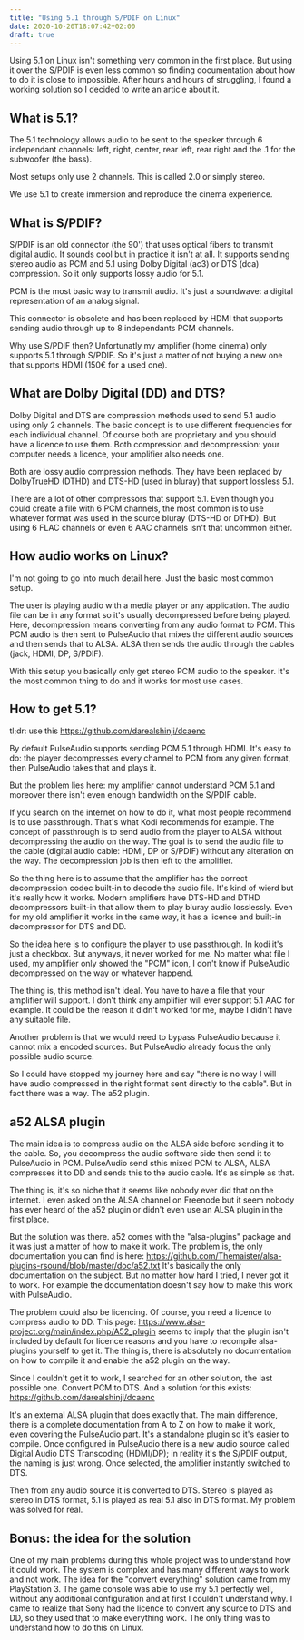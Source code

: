 ```yaml
---
title: "Using 5.1 through S/PDIF on Linux"
date: 2020-10-20T18:07:42+02:00
draft: true
---
```


Using 5.1 on Linux isn't something very common in the first place. But using it over the S/PDIF is even less common so finding documentation
about how to do it is close to impossible. After hours and hours of struggling, I found a working solution so I decided to write an article about it.

## What is 5.1?

The 5.1 technology allows audio to be sent to the speaker through 6 independant channels: 
left, right, center, rear left, rear right and the .1 for the subwoofer (the bass).

Most setups only use 2 channels. This is called 2.0 or simply stereo.

We use 5.1 to create immersion and reproduce the cinema experience.

## What is S/PDIF?

S/PDIF is an old connector (the 90') that uses optical fibers to transmit digital audio. It sounds cool but in practice it isn't at all.
It supports sending stereo audio as PCM and 5.1 using Dolby Digital (ac3) or DTS (dca) compression. So it only supports lossy audio for 5.1.

PCM is the most basic way to transmit audio. It's just a soundwave: a digital representation of an analog signal.

This connector is obsolete and has been replaced by HDMI that supports sending audio through up to 8 independants PCM channels.

Why use S/PDIF then? Unfortunatly my amplifier (home cinema) only supports 5.1 through S/PDIF. So it's just a matter of not buying a new one that supports HDMI (150€ for a used one).

## What are Dolby Digital (DD) and DTS?

Dolby Digital and DTS are compression methods used to send 5.1 audio using only 2 channels. The basic concept is to use different frequencies for each individual channel.
Of course both are proprietary and you should have a licence to use them. Both compression and decompression: your computer needs a licence, your amplifier also needs one.

Both are lossy audio compression methods. They have been replaced by DolbyTrueHD (DTHD) and DTS-HD (used in bluray) that support lossless 5.1.

There are a lot of other compressors that support 5.1. Even though you could create a file with 6 PCM channels, the most common is to use whatever
format was used in the source bluray (DTS-HD or DTHD). But using 6 FLAC channels or even 6 AAC channels isn't that uncommon either.

## How audio works on Linux?

I'm not going to go into much detail here. Just the basic most common setup.

The user is playing audio with a media player or any application. The audio file can be in any format so it's usually decompressed before being played.
Here, decompression means converting from any audio format to PCM. This PCM audio is then sent to PulseAudio that mixes the different audio
sources and then sends that to ALSA. ALSA then sends the audio through the cables (jack, HDMI, DP, S/PDIF).

With this setup you basically only get stereo PCM audio to the speaker. It's the most common thing to do and it works for most use cases.

## How to get 5.1?

tl;dr: use this https://github.com/darealshinji/dcaenc

By default PulseAudio supports sending PCM 5.1 through HDMI. It's easy to do: the player decompresses every channel to PCM from any given format, then PulseAudio
takes that and plays it.

But the problem lies here: my amplifier cannot understand PCM 5.1 and moreover there isn't even enough bandwidth on the S/PDIF cable.

If you search on the internet on how to do it, what most people recommend is to use passthrough. That's what Kodi recommends for example.
The concept of passthrough is to send audio from the player to ALSA without decompressing the audio on the way. The goal is to send the audio
file to the cable (digital audio cable: HDMI, DP or S/PDIF) without any alteration on the way. The decompression job is then left to the amplifier.

So the thing here is to assume that the amplifier has the correct decompression codec built-in to decode the audio file. It's kind of wierd but it's 
really how it works. Modern amplifiers have DTS-HD and DTHD decompressors built-in that allow them to play bluray audio losslessly. Even for 
my old amplifier it works in the same way, it has a licence and built-in decompressor for DTS and DD.

So the idea here is to configure the player to use passthrough. In kodi it's just a checkbox. But anyways, it never worked for me.
No matter what file I used, my amplifier only showed the "PCM" icon, I don't know if PulseAudio decompressed on the way or whatever happend.

The thing is, this method isn't ideal. You have to have a file that your amplifier will support. I don't think any amplifier will ever
support 5.1 AAC for example. It could be the reason it didn't worked for me, maybe I didn't have any suitable file.

Another problem is that we would need to bypass PulseAudio because it cannot mix a encoded sources. But
PulseAudio already focus the only possible audio source.

So I could have stopped my journey here and say "there is no way I will have audio compressed in the right format sent directly to the cable".
But in fact there was a way. The a52 plugin.

## a52 ALSA plugin

The main idea is to compress audio on the ALSA side before sending it to the cable. So, you decompress the audio software side then send it to 
PulseAudio in PCM. PulseAudio send sthis mixed PCM to ALSA, ALSA compresses it to DD and sends this to the audio cable. It's as simple as that.

The thing is, it's so niche that it seems like nobody ever did that on the internet. I even asked on the ALSA channel on Freenode but it seem nobody
has ever heard of the a52 plugin or didn't even use an ALSA plugin in the first place.

But the solution was there. a52 comes with the "alsa-plugins" package and it was just a matter of how to make it work.
The problem is, the only documentation you can find is here: https://github.com/Themaister/alsa-plugins-rsound/blob/master/doc/a52.txt
It's basically the only documentation on the subject. But no matter how hard I tried, I never got it to work. For example the documentation
doesn't say how to make this work with PulseAudio.

The problem could also be licencing. Of course, you need a licence to compress audio to DD. 
This page: https://www.alsa-project.org/main/index.php/A52_plugin seems to imply that the plugin isn't included by default for licence reasons and 
you have to recompile alsa-plugins yourself to get it. The thing is, there is absolutely no documentation on how to compile it and enable 
the a52 plugin on the way.

Since I couldn't get it to work, I searched for an other solution, the last possible one. Convert PCM to DTS.
And a solution for this exists: https://github.com/darealshinji/dcaenc

It's an external ALSA plugin that does exactly that. The main difference, there is a complete documentation from A to Z on how to make it work,
even covering the PulseAudio part. It's a standalone plugin so it's easier to compile. 
Once configured in PulseAudio there is a new audio source called Digital Audio DTS Transcoding (HDMI/DP); 
in reality it's the S/PDIF output, the naming is just wrong. Once selected, the amplifier instantly switched to DTS.

Then from any audio source it is converted to DTS. Stereo is played as stereo in DTS format, 5.1 is played as real 5.1 also in DTS format. 
My problem was solved for real.

## Bonus: the idea for the solution

One of my main problems during this whole project was to understand how it could work. The system is complex and has many different ways
to work and not work. The idea for the "convert everything" solution came from my PlayStation 3. The game console was able to use my 5.1
perfectly well, without any additional configuration and at first I couldn't understand why. I came to realize that Sony had the licence
to convert any source to DTS and DD, so they used that to make everything work. The only thing was to understand how to do this on Linux.


